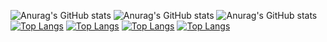 ![Anurag's GitHub stats](https://github-readme-stats.vercel.app/api?username=riizeron&hide=contribs,prs)
![Anurag's GitHub stats](https://github-readme-stats.vercel.app/api?username=riizeron&count_private=true)
![Anurag's GitHub stats](https://github-readme-stats.vercel.app/api?username=riizeron&show_icons=true)
[![Top Langs](https://github-readme-stats.vercel.app/api/top-langs/?username=riizeron)](https://github.com/anuraghazra/github-readme-stats)
[![Top Langs](https://github-readme-stats.vercel.app/api/top-langs/?username=riizeron&exclude_repo=github-readme-stats,anuraghazra.github.io)](https://github.com/anuraghazra/github-readme-stats)
[![Top Langs](https://github-readme-stats.vercel.app/api/top-langs/?username=riizeron&langs_count=8)](https://github.com/anuraghazra/github-readme-stats)
[![Top Langs](https://github-readme-stats.vercel.app/api/top-langs/?username=riizeron&layout=compact)](https://github.com/anuraghazra/github-readme-stats)

